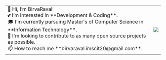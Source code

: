 <table>
  <tr>
    <td valign="center">
       👋 Hi, I’m BirvaRaval<br>
       💕 I’m interested in **Development & Coding**.<br>
       🎓 I’m currently pursuing Master's of Computer Science in **Information Technology**.<br>
       🎯 I'm looking to contribute to as many open source projects as possible.<br>
       📫 How to reach me **birvaraval.imscit20@gmail.com**.<br>
<td >
<img src="https://camo.githubusercontent.com/b7e84cd7df9d883ebab3618b73506c04d2b867b5249291268930f0ab1f02e2e2/68747470733a2f2f7265732e636c6f7564696e6172792e636f6d2f70726163746963616c6465762f696d6167652f66657463682f732d2d32625a496a5047432d2d2f635f6c696d6974253243665f6175746f253243666c5f70726f6772657373697665253243715f3636253243775f3838302f68747470733a2f2f6465762d746f2d75706c6f6164732e73332e616d617a6f6e6177732e636f6d2f692f64347476756b6274356d726133376376776b6c6b2e676966"/></a>
    </td>
    
</tr>
</table>
